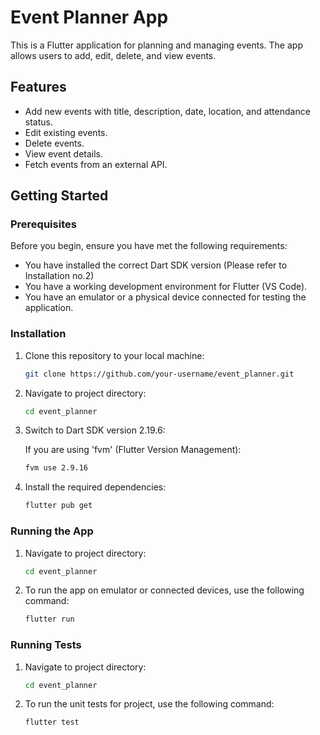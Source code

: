 # Event Planner App

This is a Flutter application for planning and managing events. The app allows users to add, edit, delete, and view events.

## Features

- Add new events with title, description, date, location, and attendance status.
- Edit existing events.
- Delete events.
- View event details.
- Fetch events from an external API.

## Getting Started

### Prerequisites

Before you begin, ensure you have met the following requirements:

- You have installed the correct Dart SDK version (Please refer to Installation no.2)
- You have a working development environment for Flutter (VS Code).
- You have an emulator or a physical device connected for testing the application.

### Installation

1. Clone this repository to your local machine:

   ```bash
   git clone https://github.com/your-username/event_planner.git

2. Navigate to project directory:

   ```bash
   cd event_planner

3. Switch to Dart SDK version 2.19.6:

   If you are using 'fvm' (Flutter Version Management):
   ```bash
   fvm use 2.9.16

4. Install the required dependencies:

   ```bash
   flutter pub get

### Running the App

1. Navigate to project directory:

   ```bash
   cd event_planner

2. To run the app on emulator or connected devices, use the following command:

   ```bash
   flutter run

### Running Tests

1. Navigate to project directory:

   ```bash
   cd event_planner
   
2. To run the unit tests for project, use the following command:

   ```bash
   flutter test
